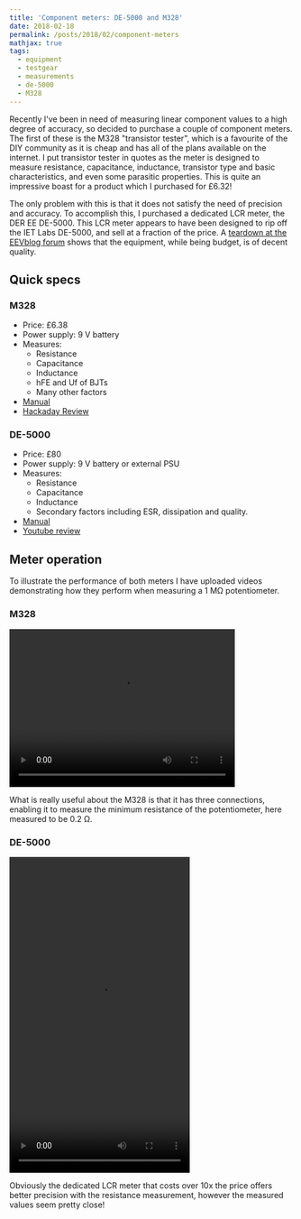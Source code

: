 ```yaml
---
title: 'Component meters: DE-5000 and M328'
date: 2018-02-18
permalink: /posts/2018/02/component-meters
mathjax: true
tags:
  - equipment
  - testgear
  - measurements
  - de-5000
  - M328
---
```


Recently I've been in need of measuring linear component values to a high degree of accuracy, so decided to purchase a couple of component meters. The first of these is the M328 "transistor tester", which is a favourite of the DIY community as it is cheap and has all of the plans available on the internet. I put transistor tester in quotes as the meter is designed to measure resistance, capacitance, inductance, transistor type and basic characteristics, and even some parasitic properties. This is quite an impressive boast for a product which I purchased for £6.32!

The only problem with this is that it does not satisfy the need of precision and accuracy. To accomplish this, I purchased a dedicated LCR meter, the DER EE DE-5000. This LCR meter appears to have been designed to rip off the IET Labs DE-5000, and sell at a fraction of the price. A [teardown at the EEVblog forum](http://www.eevblog.com/forum/testgear/der-ee-de-5000-unboxing-and-teardown/) shows that the equipment, while being budget, is of decent quality.

## Quick specs

### M328
- Price: £6.38
- Power supply: 9 V battery
- Measures:
  - Resistance
  - Capacitance
  - Inductance
  - hFE and Uf of BJTs
  - Many other factors
- [Manual](/files/Ttester_english.pdf)
- [Hackaday Review](https://hackaday.com/2015/04/24/review-transistor-tester/)

### DE-5000
- Price: £80
- Power supply: 9 V battery or external PSU
- Measures:
  - Resistance
  - Capacitance
  - Inductance
  - Secondary factors including ESR, dissipation and quality.
- [Manual](/files/DE-5000_manual_english.pdf)
- [Youtube review](https://www.youtube.com/watch?v=sYRxi3BmS_U)


## Meter operation

To illustrate the performance of both meters I have uploaded videos demonstrating how they perform when measuring a 1 MΩ potentiometer.

### M328
<video width="400" height="280" controls>
 <source src="/images/MTester.mp4" type="video/mp4">
Your browser does not support the video tag.
</video>

What is really useful about the M328 is that it has three connections, enabling it to measure the minimum resistance of the potentiometer, here measured to be 0.2 Ω. 

### DE-5000
<video width="320" height="560" controls>
 <source src="/images/DE-5000.mp4" type="video/mp4">
Your browser does not support the video tag.
</video>

Obviously the dedicated LCR meter that costs over 10x the price offers better precision with the resistance measurement, however the measured values seem pretty close!
